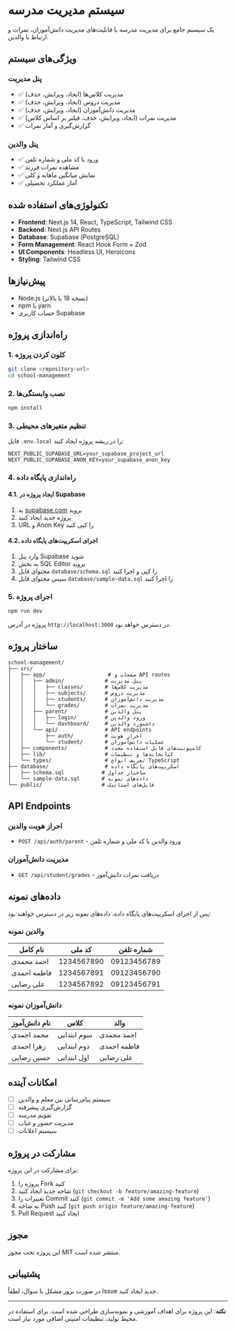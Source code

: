 # سیستم مدیریت مدرسه

یک سیستم جامع برای مدیریت مدرسه با قابلیت‌های مدیریت دانش‌آموزان، نمرات و ارتباط با والدین.

## ویژگی‌های سیستم

### پنل مدیریت
- ✅ مدیریت کلاس‌ها (ایجاد، ویرایش، حذف)
- ✅ مدیریت دروس (ایجاد، ویرایش، حذف)
- ✅ مدیریت دانش‌آموزان (ایجاد، ویرایش، حذف)
- ✅ مدیریت نمرات (ایجاد، ویرایش، حذف، فیلتر بر اساس کلاس)
- ✅ گزارش‌گیری و آمار نمرات

### پنل والدین
- ✅ ورود با کد ملی و شماره تلفن
- ✅ مشاهده نمرات فرزند
- ✅ نمایش میانگین ماهانه و کلی
- ✅ آمار عملکرد تحصیلی

## تکنولوژی‌های استفاده شده

- **Frontend**: Next.js 14, React, TypeScript, Tailwind CSS
- **Backend**: Next.js API Routes
- **Database**: Supabase (PostgreSQL)
- **Form Management**: React Hook Form + Zod
- **UI Components**: Headless UI, Heroicons
- **Styling**: Tailwind CSS

## پیش‌نیازها

- Node.js (نسخه 18 یا بالاتر)
- npm یا yarn
- حساب کاربری Supabase

## راه‌اندازی پروژه

### 1. کلون کردن پروژه
```bash
git clone <repository-url>
cd school-management
```

### 2. نصب وابستگی‌ها
```bash
npm install
```

### 3. تنظیم متغیرهای محیطی
فایل `.env.local` را در ریشه پروژه ایجاد کنید:

```env
NEXT_PUBLIC_SUPABASE_URL=your_supabase_project_url
NEXT_PUBLIC_SUPABASE_ANON_KEY=your_supabase_anon_key
```

### 4. راه‌اندازی پایگاه داده

#### 4.1. ایجاد پروژه در Supabase
1. به [supabase.com](https://supabase.com) بروید
2. پروژه جدید ایجاد کنید
3. URL و Anon Key را کپی کنید

#### 4.2. اجرای اسکریپت‌های پایگاه داده
1. وارد پنل Supabase شوید
2. به بخش SQL Editor بروید
3. محتوای فایل `database/schema.sql` را کپی و اجرا کنید
4. سپس محتوای فایل `database/sample-data.sql` را اجرا کنید

### 5. اجرای پروژه
```bash
npm run dev
```

پروژه در آدرس `http://localhost:3000` در دسترس خواهد بود.

## ساختار پروژه

```
school-management/
├── src/
│   ├── app/                    # صفحات و API routes
│   │   ├── admin/             # پنل مدیریت
│   │   │   ├── classes/       # مدیریت کلاس‌ها
│   │   │   ├── subjects/      # مدیریت دروس
│   │   │   ├── students/      # مدیریت دانش‌آموزان
│   │   │   └── grades/        # مدیریت نمرات
│   │   ├── parent/            # پنل والدین
│   │   │   ├── login/         # ورود والدین
│   │   │   └── dashboard/     # داشبورد والدین
│   │   └── api/               # API endpoints
│   │       ├── auth/          # احراز هویت
│   │       └── student/       # عملیات دانش‌آموزان
│   ├── components/            # کامپوننت‌های قابل استفاده مجدد
│   ├── lib/                   # کتابخانه‌ها و تنظیمات
│   └── types/                 # تعریف انواع TypeScript
├── database/                  # اسکریپت‌های پایگاه داده
│   ├── schema.sql            # ساختار جداول
│   └── sample-data.sql       # داده‌های نمونه
└── public/                   # فایل‌های استاتیک
```

## API Endpoints

### احراز هویت والدین
- `POST /api/auth/parent` - ورود والدین با کد ملی و شماره تلفن

### مدیریت دانش‌آموزان
- `GET /api/student/grades` - دریافت نمرات دانش‌آموز

## داده‌های نمونه

پس از اجرای اسکریپت‌های پایگاه داده، داده‌های نمونه زیر در دسترس خواهند بود:

### والدین نمونه
| نام کامل | کد ملی | شماره تلفن |
|----------|---------|------------|
| احمد محمدی | 1234567890 | 09123456789 |
| فاطمه احمدی | 1234567891 | 09123456790 |
| علی رضایی | 1234567892 | 09123456791 |

### دانش‌آموزان نمونه
| نام دانش‌آموز | کلاس | والد |
|---------------|-------|------|
| محمد احمدی | سوم ابتدایی | احمد محمدی |
| زهرا احمدی | دوم ابتدایی | فاطمه احمدی |
| حسین رضایی | اول ابتدایی | علی رضایی |

## امکانات آینده

- [ ] سیستم پیام‌رسانی بین معلم و والدین
- [ ] گزارش‌گیری پیشرفته
- [ ] تقویم مدرسه
- [ ] مدیریت حضور و غیاب
- [ ] سیستم اعلانات

## مشارکت در پروژه

برای مشارکت در این پروژه:

1. پروژه را Fork کنید
2. شاخه جدید ایجاد کنید (`git checkout -b feature/amazing-feature`)
3. تغییرات را Commit کنید (`git commit -m 'Add some amazing feature'`)
4. به شاخه Push کنید (`git push origin feature/amazing-feature`)
5. Pull Request ایجاد کنید

## مجوز

این پروژه تحت مجوز MIT منتشر شده است.

## پشتیبانی

در صورت بروز مشکل یا سوال، لطفاً Issue جدید ایجاد کنید.

---

**نکته**: این پروژه برای اهداف آموزشی و نمونه‌سازی طراحی شده است. برای استفاده در محیط تولید، تنظیمات امنیتی اضافی مورد نیاز است.
